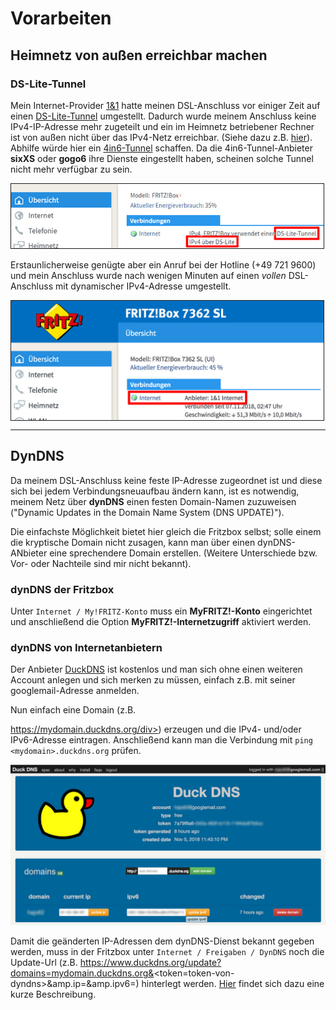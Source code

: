 # Vorarbeiten
## Heimnetz von außen erreichbar machen
### DS-Lite-Tunnel
Mein Internet-Provider [1&amp;1](http://www.1und1.de/) hatte meinen DSL-Anschluss vor einiger Zeit auf einen  [DS-Lite-Tunnel](https://de.wikipedia.org/wiki/IPv6#Dual-Stack_Lite_(DS-Lite)) umgestellt. Dadurch wurde meinem Anschluss keine IPv4-IP-Adresse mehr zugeteilt und ein im Heimnetz betriebener Rechner ist von außen nicht über das IPv4-Netz erreichbar. (Siehe dazu z.B. [hier](https://avm.de/service/fritzbox/fritzbox-7490/wissensdatenbank/publication/show/1611_Was-ist-DS-Lite-und-wie-funktioniert-es/)). Abhilfe würde hier ein [4in6-Tunnel](https://de.wikipedia.org/wiki/4in6) schaffen. Da die 4in6-Tunnel-Anbieter **sixXS** oder **gogo6** ihre Dienste eingestellt haben, scheinen solche Tunnel nicht mehr verfügbar zu sein.

<img src="../images4git/FritzboxDS-Lite.jpg" width="500" border="1">

Erstaunlicherweise genügte aber ein Anruf bei der Hotline (+49 721 9600) und mein Anschluss wurde nach wenigen Minuten auf einen *vollen* DSL-Anschluss mit dynamischer IPv4-Adresse umgestellt.

<img src="../images4git/Fritzbox-Internet.jpg" width="500" border="1" align="center">

---

## DynDNS

Da meinem DSL-Anschluss keine feste IP-Adresse zugeordnet ist und diese sich bei jedem Verbindungsneuaufbau ändern kann, ist es notwendig, meinem Netz über **dynDNS** einen festen Domain-Namen zuzuweisen (&quot;Dynamic Updates in the Domain Name System (DNS UPDATE)&quot;).

Die einfachste Möglichkeit bietet hier gleich die Fritzbox selbst; solle einem die kryptische Domain nicht zusagen, kann man über einen dynDNS-ANbieter eine sprechendere Domain erstellen. (Weitere Unterschiede bzw. Vor- oder Nachteile sind mir nicht bekannt).

### dynDNS der Fritzbox

Unter `Internet / My!FRITZ-Konto` muss ein **MyFRITZ!-Konto** eingerichtet und anschließend die Option **MyFRITZ!-Internetzugriff** aktiviert werden.


### dynDNS von Internetanbietern

Der Anbieter [DuckDNS](http://duckdns.org) ist kostenlos und man sich ohne einen weiteren Account anlegen und sich merken zu müssen, einfach z.B. mit seiner googlemail-Adresse anmelden.

Nun einfach eine Domain (z.B. <div style="display: inline">https://mydomain.duckdns.org/div>) erzeugen und die IPv4- und/oder IPv6-Adresse eintragen. Anschließend kann man die Verbindung mit `ping <mydomain>.duckdns.org` prüfen.

<img src="../images4git/duckdns.jpg" width="700">

Damit die geänderten IP-Adressen dem dynDNS-Dienst bekannt gegeben werden, muss in der Fritzbox unter `Internet / Freigaben / DynDNS`  noch die Update-Url (z.B. https://www.duckdns.org/update?domains=mydomain.duckdns.org&<token=token-von-dyndns>&amp.ip=<ipaddr>&amp.ipv6=<ip6addr>) hinterlegt werden.
[Hier](https://8300111.de/fritzbox-mit-os-6-60-dynamic-dns-mit-duck-dns-einrichten-schnell-und-kostenlos) findet sich dazu eine kurze Beschreibung.
